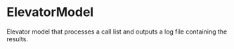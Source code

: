 # ElevatorModel

Elevator model that processes a call list and outputs a log file containing the results.